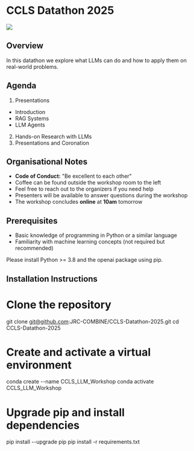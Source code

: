 # CCLS Datathon 2025

![](https://www.ccls.rwth-aachen.de/global/show_picture.asp?id=aaaaaaaabzrelhf)

## Overview

In this datathon we explore what LLMs can do and how to apply them on real-world problems.

## Agenda

1. Presentations
- Introduction
- RAG Systems
- LLM Agents
2. Hands-on Research with LLMs
3. Presentations and Coronation

## Organisational Notes
- **Code of Conduct:** "Be excellent to each other" 
- Coffee can be found outside the workshop room to the left
- Feel free to reach out to the organizers if you need help
- Presenters will be available to answer questions during the workshop
- The workshop concludes **online** at **10am** tomorrow

## Prerequisites

* Basic knowledge of programming in Python or a similar language
* Familiarity with machine learning concepts (not required but recommended)

Please install Python >= 3.8 and the openai package using pip.

## Installation Instructions
# Clone the repository
git clone git@github.com:JRC-COMBINE/CCLS-Datathon-2025.git
cd CCLS-Datathon-2025
    
# Create and activate a virtual environment
conda create --name CCLS_LLM_Workshop
conda activate CCLS_LLM_Workshop

# Upgrade pip and install dependencies
pip install --upgrade pip
pip install -r requirements.txt
